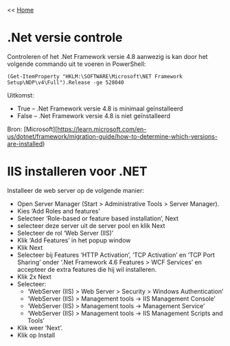 << [Home](https://codewithedwin.github.io/EdwinsDocumentation/)

# .Net versie controle
Controleren of het .Net Framework versie 4.8 aanwezig is kan door het volgende commando uit te voeren in PowerShell:
```
(Get-ItemProperty "HKLM:\SOFTWARE\Microsoft\NET Framework Setup\NDP\v4\Full").Release -ge 528040
```
Uitkomst: 

* True – .Net Framework versie 4.8 is minimaal geïnstalleerd
* False – .Net Framework versie 4.8 is niet geïnstalleerd

Bron: [Microsoft][https://learn.microsoft.com/en-us/dotnet/framework/migration-guide/how-to-determine-which-versions-are-installed)

# IIS installeren voor .NET
Installeer de web server op de volgende manier: 
* Open Server Manager (Start > Administrative Tools > Server Manager).
* Kies ‘Add Roles and features’
* Selecteer ‘Role-based or feature based installation’, Next
* selecteer deze server uit de server pool en klik Next
* Selecteer de rol ‘Web Server (IIS)’
* Klik ‘Add Features’ in het popup window
* Klik Next
* Selecteer bij Features ‘HTTP Activation’, ‘TCP Activation’ en ‘TCP Port Sharing’ onder ‘.Net Framework 4.6 Features > WCF Services’ en accepteer de extra features die hij wil installeren.
* Klik 2x Next
* Selecteer:
	- ‘WebServer (IIS) > Web Server > Security > Windows Authentication’
	- ‘WebServer (IIS) > Management tools -> IIS Management Console’
	- ‘WebServer (IIS) > Management tools -> Management Service’
	- ‘WebServer (IIS) > Management tools -> IIS Management Scripts and Tools’
* Klik weer ‘Next’.
* Klik op Install